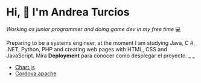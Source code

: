 # Hi, 👋 I'm Andrea Turcios 
_Working as junior programmer and doing game dev in my free time_ 💻

Preparing to be a systems engineer, at the moment I am studying Java, C #, .NET, Python, PHP and creating web pages with HTML, CSS and JavaScript.
Mira **Deployment** para conocer como desplegar el proyecto.
_ _
* [Chart.js](https://www.chartjs.org/) 
* [Cordova.apache](https://cordova.apache.org/) 
